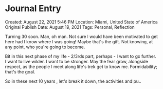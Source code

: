 # Journal Entry

Created: August 22, 2021 5:46 PM
Location: Miami, United State of America
Original Publish Date: August 19, 2021
Tags: Personal, Reflection

Turning 30 soon. Man, oh man. Not sure I would have been motivated to get here had I know where I was going! Maybe that's the gift. Not knowing, at any point, who you're going to become.

Bit in this next phase of my life - 2/3rds part, perhaps - I want to go further. I want to live wilder. I want to be stronger. May the fear grow, alongside respect, as the people I meet along life's trek get to know me. Formidability; that's the goal.

So in these next 10 years , let's break it down, the activities and pu..